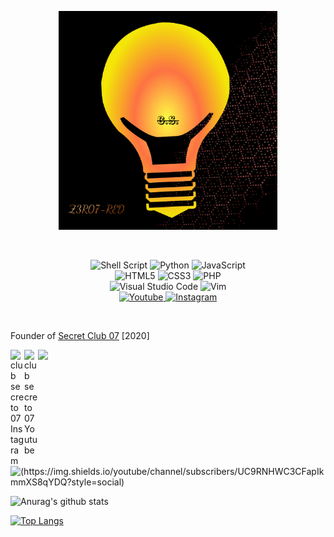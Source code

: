 <p align="center">
<img src="Imag/Z3R07-RED.png" title="Z3R07-RED" width="350px" height="350px">
</p>
<br>
<p align="center">
<img alt="Shell Script" src="https://img.shields.io/badge/shell_script%20-%23121011.svg?&style=for-the-badge&logo=gnu-bash&logoColor=white"/>
<img alt="Python" src="https://img.shields.io/badge/python%20-%2314354C.svg?&style=for-the-badge&logo=python&logoColor=white"/>
<img alt="JavaScript" src="https://img.shields.io/badge/javascript-%23323330.svg?style=for-the-badge&logo=javascript&logoColor=%23F7DF1E"/>
<br>
<img alt="HTML5" src="https://img.shields.io/badge/html5-%23E34F26.svg?style=for-the-badge&logo=html5&logoColor=white"/>
<img alt="CSS3" src="https://img.shields.io/badge/css3-%231572B6.svg?style=for-the-badge&logo=css3&logoColor=white"/>
<img alt="PHP" src="https://img.shields.io/badge/php-%23777BB4.svg?style=for-the-badge&logo=php&logoColor=white"/>
<br>
<img alt="Visual Studio Code" src="https://img.shields.io/badge/VisualStudioCode-0078d7.svg?style=for-the-badge&logo=visual-studio-code&logoColor=white"/>
<img alt="Vim" src="https://img.shields.io/badge/VIM-%2311AB00.svg?style=for-the-badge&logo=vim&logoColor=white"/>
<br>
<a href="https://youtube.com/channel/UC9RNHWC3CFapIkmmXS8qYDQ">
<img alt="Youtube" src="https://img.shields.io/badge/Club_Secreto_07-%23FF0000.svg?style=for-the-badge&logo=YouTube&logoColor=white"/>
</a>
<a href="https://www.instagram.com/clubsecreto_07/">
<img alt="Instagram" src="https://img.shields.io/badge/Club_Secreto_07-%23E4405F.svg?style=for-the-badge&logo=Instagram&logoColor=white"/>
</a>
</p>
<br>
<p>Founder of <a href="https://youtube.com/channel/UC9RNHWC3CFapIkmmXS8qYDQ">Secret Club 07</a> [2020]</p>

<a href="https://www.instagram.com/clubsecreto_07/">
  <img align="left" alt="club secreto 07 Instagram" width="22px" src="https://cdn.jsdelivr.net/npm/simple-icons@v3/icons/instagram.svg" />
</a>

<a href="https://youtube.com/channel/UC9RNHWC3CFapIkmmXS8qYDQ">
  <img align="left" alt="club secreto 07 Youtube" width="22px" src="https://cdn.jsdelivr.net/npm/simple-icons@v3/icons/youtube.svg" />
</a>

![](https://visitor-badge.glitch.me/badge?page_id=Z3R07-RED.Z3R07-RED)
![(https://img.shields.io/youtube/channel/subscribers/UC9RNHWC3CFapIkmmXS8qYDQ?style=social)](https://youtube.com/channel/UC9RNHWC3CFapIkmmXS8qYDQ)

![Anurag's github stats](https://github-readme-stats.vercel.app/api?username=Z3R07-RED&show_icons=true&theme=radical)

[![Top Langs](https://github-readme-stats.vercel.app/api/top-langs/?username=Z3R07-RED)](https://github.com/anuraghazra/github-readme-stats)
